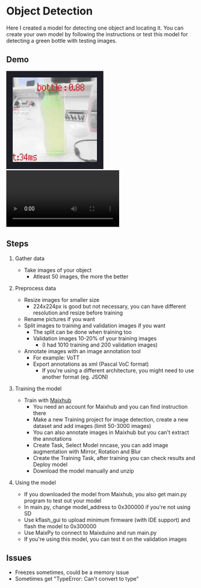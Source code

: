 # Object Detection
Here I created a model for detecting one object and locating it. You can create your own model by following the instructions or test this model for detecting a green bottle with testing images.

## Demo 
![detection demo image](demo/demo_detection_pic_1.png "Title Text")
![detection demo video](demo/demo_detection_vid.mp4)


## Steps

1. Gather data
    - Take images of your object
      - Atleast 50 images, the more the better

2. Preprocess data
    - Resize images for smaller size
        - 224x224px is good but not necessary, you can have different resolution and resize before training
    - Rename pictures if you want
    - Split images to training and validation images if you want
        - The split can be done when training too
        - Validation images 10-20% of your training images
            - (I had 1010 training and 200 validation images)
    - Annotate images with an image annotation tool
        - For example: VoTT
        - Export annotations as xml (Pascal VoC format)
            - If you're using a different architecture, you might need to use another format (eg. JSON)

3. Training the model
    - Train with [Maixhub](https://maixhub.com)
        - You need an account for Maixhub and you can find instruction there
        - Make a new Training project for image detection, create a new dataset and add images (limit 50-3000 images)
        - You can also annotate images in Maixhub but you can't extract the annotations
        - Create Task, Select Model nncase, you can add image augmentation with Mirror, Rotation and Blur
        - Create the Training Task, after training you can check results and Deploy model
        - Download the model manually and unzip

4. Using the model
    - If you downloaded the model from Maixhub, you also get main.py program to test out your model
    - In main.py, change model_address to 0x300000 if you're not using SD
    - Use kflash_gui to upload minimum firmware (with IDE support) and flash the model to 0x300000
    - Use MaixPy to connect to Maixduino and run main.py
    - If you're using this model, you can test it on the validation images


## Issues
- Freezes sometimes, could be a memory issue
- Sometimes get "TypeError: Can't convert to type"
